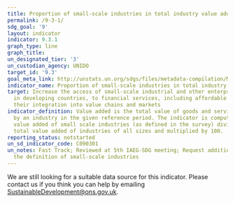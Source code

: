 ```yaml
---
title: Proportion of small-scale industries in total industry value added
permalink: /9-3-1/
sdg_goal: '9'
layout: indicator
indicator: 9.3.1
graph_type: line
graph_title:
un_designated_tier: '3'
un_custodian_agency: UNIDO
target_id: '9.3'
goal_meta_link: http://unstats.un.org/sdgs/files/metadata-compilation/Metadata-Goal-9.pdf
indicator_name: Proportion of small-scale industries in total industry value added
target: Increase the access of small-scale industrial and other enterprises, in particular
  in developing countries, to financial services, including affordable credit, and
  their integration into value chains and markets
indicator_definition: Value added is the total value of goods and services produced
  by an industry in the given reference period. The indicator is computed as the total
  value added of small scale industries (as defined in the survey) divided by the
  total value added of industries of all sizes and multiplied by 100.
reporting_status: notstarted
un_sd_indicator_code: C090301
un_notes: Fast Track; Reviewed at 5th IAEG-SDG meeting; Request additional work on
  the definition of small-scale industries
---
```


We are still looking for a suitable data source for this indicator. Please contact us if you think you can help by emailing <a href="mailto:SustainableDevelopment@ons.gov.uk">SustainableDevelopment@ons.gov.uk</a>.


